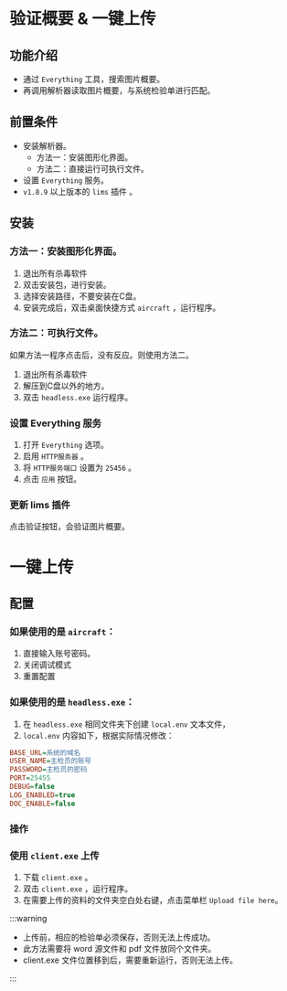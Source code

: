 # 验证概要 & 一键上传

## 功能介绍

- 通过 `Everything` 工具，搜索图片概要。
- 再调用解析器读取图片概要，与系统检验单进行匹配。

## 前置条件

- 安装解析器。
  - 方法一：安装图形化界面。
  - 方法二：直接运行可执行文件。
- 设置 `Everything` 服务。
- `v1.8.9` 以上版本的 `lims` 插件 。

## 安装

### 方法一：安装图形化界面。

1. 退出所有杀毒软件
2. 双击安装包，进行安装。
3. 选择安装路径，不要安装在C盘。
4. 安装完成后，双击桌面快捷方式 `aircraft` ，运行程序。

### 方法二：可执行文件。

如果方法一程序点击后，没有反应。则使用方法二。

1. 退出所有杀毒软件
2. 解压到C盘以外的地方。
3. 双击 `headless.exe` 运行程序。

### 设置 Everything 服务

1. 打开 `Everything` 选项。
2. 启用 `HTTP服务器` 。
3. 将 `HTTP服务端口` 设置为 `25456` 。
4. 点击 `应用` 按钮。

### 更新 lims 插件

点击验证按钮，会验证图片概要。

# 一键上传

## 配置

### 如果使用的是 `aircraft`：

1. 直接输入账号密码。
2. 关闭调试模式
3. 重置配置

### 如果使用的是 `headless.exe`：

1. 在 `headless.exe` 相同文件夹下创建 `local.env` 文本文件，
2. `local.env` 内容如下，根据实际情况修改：

```ini
BASE_URL=系统的域名
USER_NAME=主检员的账号
PASSWORD=主检员的密码
PORT=25455
DEBUG=false
LOG_ENABLED=true
DOC_ENABLE=false
```

### 操作

### 使用 `client.exe` 上传

1. 下载 `client.exe` 。
2. 双击 `client.exe` ，运行程序。
3. 在需要上传的资料的文件夹空白处右键，点击菜单栏 `Upload file here`。

:::warning

- 上传前，相应的检验单必须保存，否则无法上传成功。
- 此方法需要将 word 源文件和 pdf 文件放同个文件夹。
- client.exe 文件位置移到后，需要重新运行，否则无法上传。

:::
